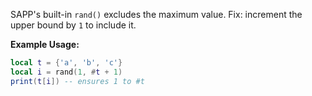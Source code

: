 SAPP's built-in `rand()` excludes the maximum value.
Fix: increment the upper bound by `1` to include it.

**Example Usage:**
```lua
local t = {'a', 'b', 'c'}
local i = rand(1, #t + 1)
print(t[i]) -- ensures 1 to #t
```
